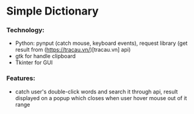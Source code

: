 # Simple Dictionary

### Technology:
- Python: pynput (catch mouse, keyboard events), request library (get result from (https://tracau.vn/)[tracau.vn] api)
- gtk for handle clipboard
- Tkinter for GUI

### Features:
- catch user's double-click words and search it through api, result displayed on a popup which closes when user hover mouse out of it range